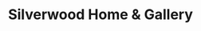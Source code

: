 ---
title: "Silverwood Home & Gallery"
url: /saratoga-springs/silverwood-home-und-gallery/
shop: Kramladen
---